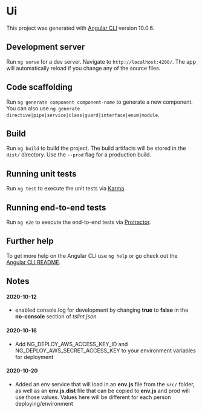 # Ui

This project was generated with [Angular CLI](https://github.com/angular/angular-cli) version 10.0.6.

## Development server

Run `ng serve` for a dev server. Navigate to `http://localhost:4200/`. The app will automatically reload if you change any of the source files.

## Code scaffolding

Run `ng generate component component-name` to generate a new component. You can also use `ng generate directive|pipe|service|class|guard|interface|enum|module`.

## Build

Run `ng build` to build the project. The build artifacts will be stored in the `dist/` directory. Use the `--prod` flag for a production build.

## Running unit tests

Run `ng test` to execute the unit tests via [Karma](https://karma-runner.github.io).

## Running end-to-end tests

Run `ng e2e` to execute the end-to-end tests via [Protractor](http://www.protractortest.org/).

## Further help

To get more help on the Angular CLI use `ng help` or go check out the [Angular CLI README](https://github.com/angular/angular-cli/blob/master/README.md).

## Notes
#### 2020-10-12
* enabled console.log for development by changing **true** to **false** in the **no-console** section of *tslint.json*

#### 2020-10-16
* Add NG_DEPLOY_AWS_ACCESS_KEY_ID and NG_DEPLOY_AWS_SECRET_ACCESS_KEY to your environment variables for deployment

#### 2020-10-20
* Added an env service that will load in an **env.js** file from the `src/` folder, as well as an **env.js.dist** file 
that can be copied to **env.js** and prod will use those values. Values here will be different for each person deploying/environment  
